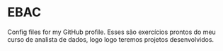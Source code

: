 # EBAC
Config files for my GitHub profile.
Esses são exercícios prontos do meu curso de analista de dados, logo logo teremos projetos desenvolvidos.
